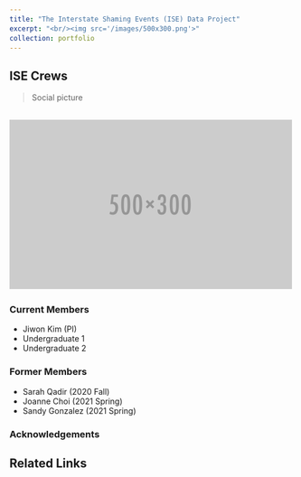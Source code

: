 ```yaml
---
title: "The Interstate Shaming Events (ISE) Data Project"
excerpt: "<br/><img src='/images/500x300.png'>"
collection: portfolio
---
```


## ISE Crews
> Social picture

<br/><img src='/images/500x300.png'>

### Current Members
* Jiwon Kim (PI)
* Undergraduate 1 
* Undergraduate 2 

### Former Members
* Sarah Qadir (2020 Fall)
* Joanne Choi (2021 Spring)
* Sandy Gonzalez (2021 Spring) 


### Acknowledgements


## Related Links





